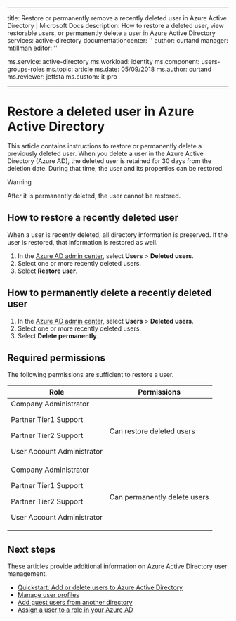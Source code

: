 ﻿---

title: Restore or permanently remove a recently deleted user in Azure Active Directory | Microsoft Docs
description: How to restore a deleted user, view restorable users, or permanently delete a user in Azure Active Directory
services: active-directory
documentationcenter: ''
author: curtand
manager: mtillman
editor: ''

ms.service: active-directory
ms.workload: identity
ms.component: users-groups-roles
ms.topic: article
ms.date: 05/09/2018
ms.author: curtand                       
ms.reviewer: jeffsta
ms.custom: it-pro

---

# Restore a deleted user in Azure Active Directory

This article contains instructions to restore or permanently delete a previously deleted user. When you delete a user in the Azure Active Directory (Azure AD), the deleted user is retained for 30 days from the deletion date. During that time, the user and its properties can be restored. 

> [!wARNING]
> After it is permanently deleted, the user cannot be restored.


## How to restore a recently deleted user
When a user is recently deleted, all directory information is preserved. If the user is restored, that information is restored as well.

1. In the [Azure AD admin center](https://aad.portal.azure.com), select **Users** &gt; **Deleted users**. 
2. Select one or more recently deleted users.
3. Select **Restore user**.

## How to permanently delete a recently deleted user

1. In the [Azure AD admin center](https://aad.portal.azure.com), select **Users** &gt; **Deleted users**. 
2. Select one or more recently deleted users.
3. Select **Delete permanently**.

## Required permissions
The following permissions are sufficient to restore a user.

Role  | Permissions 
--------- | ---------
Company Administrator<p>Partner Tier1 Support<p>Partner Tier2 Support<p>User Account Administrator | Can restore deleted users 
Company Administrator<p>Partner Tier1 Support<p>Partner Tier2 Support<p>User Account Administrator | Can permanently delete users

## Next steps
These articles provide additional information on Azure Active Directory user management.

* [Quickstart: Add or delete users to Azure Active Directory](add-users-azure-active-directory.md)
* [Manage user profiles](active-directory-users-profile-azure-portal.md)
* [Add guest users from another directory](active-directory-b2b-what-is-azure-ad-b2b.md) 
* [Assign a user to a role in your Azure AD](active-directory-users-assign-role-azure-portal.md)
